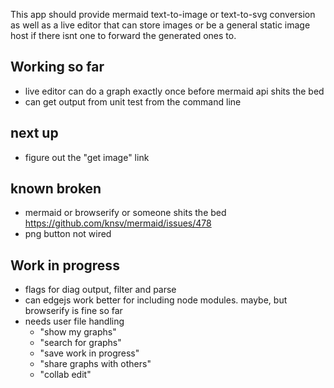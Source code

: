 This app should provide mermaid text-to-image or text-to-svg conversion as well as a live editor that can store images
or be a general static image host if there isnt one to forward the generated ones to.

## Working so far
-  live editor can do a graph exactly once before mermaid api shits the bed
- can get output from unit test from the command line

## next up
 - figure out the "get image" link
 
## known broken
 - mermaid or browserify or someone shits the bed https://github.com/knsv/mermaid/issues/478
 - png button not wired

## Work in progress

- flags for diag output, filter and parse
- can edgejs work better for including node modules. maybe, but browserify is fine so far
- needs user file handling
  - "show my graphs"
  - "search for graphs"
  - "save work in progress"
  - "share graphs with others"
  - "collab edit"
